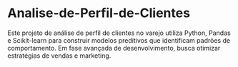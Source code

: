 # Analise-de-Perfil-de-Clientes
Este projeto de análise de perfil de clientes no varejo utiliza Python, Pandas e Scikit-learn para construir modelos preditivos que identificam padrões de comportamento. Em fase avançada de desenvolvimento, busca otimizar estratégias de vendas e marketing.
